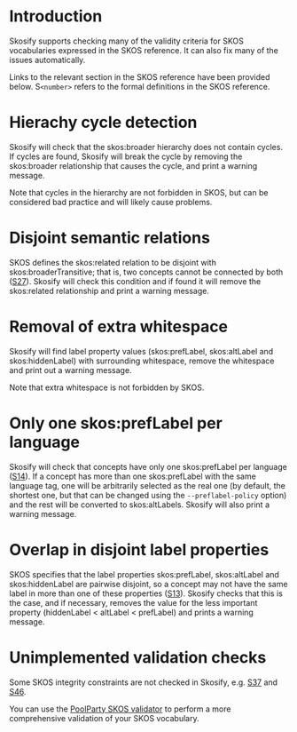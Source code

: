 # Introduction #

Skosify supports checking many of the validity criteria for SKOS vocabularies expressed in the SKOS reference. It can also fix many of the issues automatically.

Links to the relevant section in the SKOS reference have been provided below. S`<number>` refers to the formal definitions in the SKOS reference.

# Hierachy cycle detection #

Skosify will check that the skos:broader hierarchy does not contain cycles. If cycles are found, Skosify will break the cycle by removing the skos:broader relationship that causes the cycle, and print a warning message.

Note that cycles in the hierarchy are not forbidden in SKOS, but can be considered bad practice and will likely cause problems.

# Disjoint semantic relations #

SKOS defines the skos:related relation to be disjoint with skos:broaderTransitive; that is, two concepts cannot be connected by both ([S27](http://www.w3.org/TR/skos-reference/#L2422)). Skosify will check this condition and if found it will remove the skos:related relationship and print a warning message.

# Removal of extra whitespace #

Skosify will find label property values (skos:prefLabel, skos:altLabel and skos:hiddenLabel) with surrounding whitespace, remove the whitespace and print out a warning message.

Note that extra whitespace is not forbidden by SKOS.

# Only one skos:prefLabel per language #

Skosify will check that concepts have only one skos:prefLabel per language ([S14](http://www.w3.org/TR/skos-reference/#L1567)). If a concept has more than one skos:prefLabel with the same language tag, one will be arbitrarily selected as the real one (by default, the shortest one, but that can be changed using the `--preflabel-policy` option) and the rest will be converted to skos:altLabels. Skosify will also print a warning message.

# Overlap in disjoint label properties #

SKOS specifies that the label properties skos:prefLabel, skos:altLabel and skos:hiddenLabel are pairwise disjoint, so a concept may not have the same label in more than one of these properties ([S13](http://www.w3.org/TR/skos-reference/#L1567)). Skosify checks that this is the case, and if necessary, removes the value for the less important property (hiddenLabel < altLabel < prefLabel) and prints a warning message.

# Unimplemented validation checks #

Some SKOS integrity constraints are not checked in Skosify, e.g. [S37](http://www.w3.org/TR/skos-reference/#L3424) and [S46](http://www.w3.org/TR/skos-reference/#L5429).

You can use the [PoolParty SKOS validator](http://demo.semantic-web.at:8080/SkosServices/check) to perform a more comprehensive validation of your SKOS vocabulary.